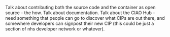 Talk about contributing both the source code and the container as open source - the how.
Talk about documentation. Talk about the CIAO Hub - need something that people can
go to discover what CIPs are out there, and somewhere developers can signpost their
new CIP (this could be just a section of nhs developer network or whatever).